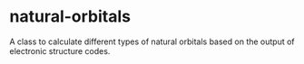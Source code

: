 # natural-orbitals
A class to calculate different types of natural orbitals based on the output of electronic structure codes. 
